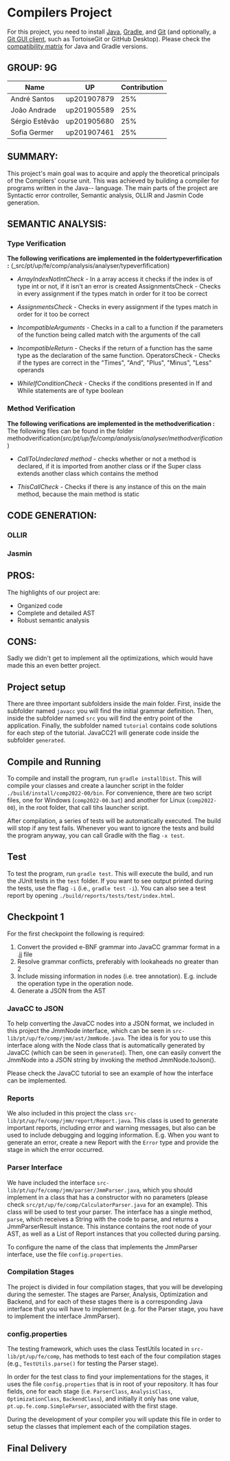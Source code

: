 # Compilers Project

For this project, you need to install [Java](https://jdk.java.net/), [Gradle](https://gradle.org/install/), and [Git](https://git-scm.com/downloads/) (and optionally, a [Git GUI client](https://git-scm.com/downloads/guis), such as TortoiseGit or GitHub Desktop). Please check the [compatibility matrix](https://docs.gradle.org/current/userguide/compatibility.html) for Java and Gradle versions.


## GROUP: 9G

| Name     | UP | Contribution|
| ----------- | ----------- |----------- |
| André Santos   | up201907879   | 25%       |
| João Andrade   | up201905589        |25%|
| Sérgio Estêvão      | up201905680       |  25%|
| Sofia Germer   | up201907461        |25%|

## SUMMARY: 
This project's main goal was to acquire and apply the theoretical principals of the Compilers' course unit. This was achieved by building a compiler for programs written in the Java-- language. The main parts of the project are Syntactic error controller, Semantic analysis, OLLIR and Jasmin Code generation.


## SEMANTIC ANALYSIS: 

### Type Verification

**The following verifications are implemented in the foldertypeverfification :** (_src/pt/up/fe/comp/analysis/analyser/typeverfification)

- _ArrayIndexNotIntCheck_ - In a array access it checks if the index is of type int or not,  if it isn't an error is created
AssignmentsCheck - Checks in every assignment if the types match in order for it too be correct

- _AssignmentsCheck_ - Checks in every assignment if the types match in order for it too be correct

- _IncompatibleArguments_ - Checks in a call to a function if the parameters of the function being called match with the arguments of the call

- _IncompatibleReturn_ - Checks if the return of a function has the same type as the declaration of the same function.
OperatorsCheck - Checks if the types are correct in the "Times", "And", "Plus", "Minus", "Less" operands

- _WhileIfConditionCheck_ - Checks if the conditions presented in If and While statements are of type boolean

### Method Verification 
**The following verifications are implemented in the methodverification :** The following files can be found in the folder methodverification(_src/pt/up/fe/comp/analysis/analyser/methodverification_)

- _CallToUndeclared method_ - checks whether or not a method is declared, if it is imported from another class or if the Super class extends another class which contains the method

- _ThisCallCheck_ - Checks if there is any instance  of this on the main method, because the main method is static



## CODE GENERATION: 

### OLLIR 

### Jasmin

## PROS: 
The highlights of our project are:
- Organized code
- Complete and detailed AST
- Robust semantic analysis

## CONS:
Sadly we didn't get to implement all the optimizations, which would have made this an even better project.

## Project setup

There are three important subfolders inside the main folder. First, inside the subfolder named ``javacc`` you will find the initial grammar definition. Then, inside the subfolder named ``src`` you will find the entry point of the application. Finally, the subfolder named ``tutorial`` contains code solutions for each step of the tutorial. JavaCC21 will generate code inside the subfolder ``generated``.

## Compile and Running

To compile and install the program, run ``gradle installDist``. This will compile your classes and create a launcher script in the folder ``./build/install/comp2022-00/bin``. For convenience, there are two script files, one for Windows (``comp2022-00.bat``) and another for Linux (``comp2022-00``), in the root folder, that call tihs launcher script.

After compilation, a series of tests will be automatically executed. The build will stop if any test fails. Whenever you want to ignore the tests and build the program anyway, you can call Gradle with the flag ``-x test``.

## Test

To test the program, run ``gradle test``. This will execute the build, and run the JUnit tests in the ``test`` folder. If you want to see output printed during the tests, use the flag ``-i`` (i.e., ``gradle test -i``).
You can also see a test report by opening ``./build/reports/tests/test/index.html``.

## Checkpoint 1
For the first checkpoint the following is required:

1. Convert the provided e-BNF grammar into JavaCC grammar format in a .jj file
2. Resolve grammar conflicts, preferably with lookaheads no greater than 2
3. Include missing information in nodes (i.e. tree annotation). E.g. include the operation type in the operation node.
4. Generate a JSON from the AST

### JavaCC to JSON
To help converting the JavaCC nodes into a JSON format, we included in this project the JmmNode interface, which can be seen in ``src-lib/pt/up/fe/comp/jmm/ast/JmmNode.java``. The idea is for you to use this interface along with the Node class that is automatically generated by JavaCC (which can be seen in ``generated``). Then, one can easily convert the JmmNode into a JSON string by invoking the method JmmNode.toJson().

Please check the JavaCC tutorial to see an example of how the interface can be implemented.

### Reports
We also included in this project the class ``src-lib/pt/up/fe/comp/jmm/report/Report.java``. This class is used to generate important reports, including error and warning messages, but also can be used to include debugging and logging information. E.g. When you want to generate an error, create a new Report with the ``Error`` type and provide the stage in which the error occurred.


### Parser Interface

We have included the interface ``src-lib/pt/up/fe/comp/jmm/parser/JmmParser.java``, which you should implement in a class that has a constructor with no parameters (please check ``src/pt/up/fe/comp/CalculatorParser.java`` for an example). This class will be used to test your parser. The interface has a single method, ``parse``, which receives a String with the code to parse, and returns a JmmParserResult instance. This instance contains the root node of your AST, as well as a List of Report instances that you collected during parsing.

To configure the name of the class that implements the JmmParser interface, use the file ``config.properties``.

### Compilation Stages 

The project is divided in four compilation stages, that you will be developing during the semester. The stages are Parser, Analysis, Optimization and Backend, and for each of these stages there is a corresponding Java interface that you will have to implement (e.g. for the Parser stage, you have to implement the interface JmmParser).


### config.properties

The testing framework, which uses the class TestUtils located in ``src-lib/pt/up/fe/comp``, has methods to test each of the four compilation stages (e.g., ``TestUtils.parse()`` for testing the Parser stage). 

In order for the test class to find your implementations for the stages, it uses the file ``config.properties`` that is in root of your repository. It has four fields, one for each stage (i.e. ``ParserClass``, ``AnalysisClass``, ``OptimizationClass``, ``BackendClass``), and initially it only has one value, ``pt.up.fe.comp.SimpleParser``, associated with the first stage.

During the development of your compiler you will update this file in order to setup the classes that implement each of the compilation stages.

## Final Delivery